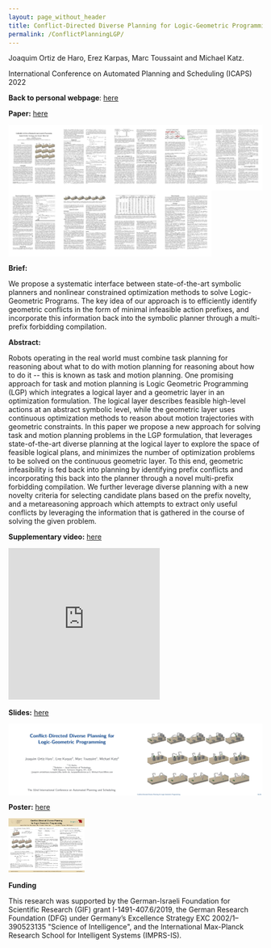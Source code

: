 ```yaml
---
layout: page_without_header
title: Conflict-Directed Diverse Planning for Logic-Geometric Programming 
permalink: /ConflictPlanningLGP/
---
```


Joaquim Ortiz de Haro, Erez Karpas, Marc Toussaint and Michael Katz. 

International Conference on Automated Planning and Scheduling (ICAPS) 2022

**Back to personal webpage**: <a href="{{ site.baseurl }}{% link research.md %}">here</a>



**Paper:** <a href="https://ojs.aaai.org/index.php/ICAPS/article/view/19811/19570">here</a>

<div style="font-size:0">
<img  src="/assets/icaps21-1.jpg" width="20%" height="auto" />
<img  src="/assets/icaps21-2.jpg" width="20%" height="auto" />
<img  src="/assets/icaps21-3.jpg" width="20%" height="auto" />
<img  src="/assets/icaps21-4.jpg" width="20%" height="auto" />
<img  src="/assets/icaps21-5.jpg" width="20%" height="auto" />
<img  src="/assets/icaps21-6.jpg" width="20%" height="auto" />
<img  src="/assets/icaps21-7.jpg" width="20%" height="auto" />
<img  src="/assets/icaps21-8.jpg" width="20%" height="auto" />
<img  src="/assets/icaps21-9.jpg" width="20%" height="auto" />
</div>

 




**Brief:**

We propose a systematic interface between state-of-the-art symbolic planners and nonlinear constrained optimization methods to solve Logic-Geometric Programs. The key idea of our approach is to efficiently identify geometric conflicts in the form of minimal infeasible action prefixes, and incorporate this information back into the symbolic planner through a multi-prefix forbidding compilation. 

**Abstract:**

Robots operating in the real world must combine task planning for reasoning about what to do with motion planning for reasoning about how to do it -- this is known as task and motion planning. One promising approach for task and motion planning is Logic Geometric Programming (LGP) which integrates a logical layer and a geometric layer in an optimization formulation. The logical layer describes feasible high-level actions at an abstract symbolic level, while the geometric layer uses continuous optimization methods to reason about motion trajectories with geometric constraints. 
In this paper we propose a new approach for solving task and motion planning problems in the LGP formulation, that leverages state-of-the-art diverse planning at the logical layer to explore the space of feasible logical plans, and minimizes the number of optimization problems to be solved on the continuous geometric layer.
To this end, geometric infeasibility is fed back into planning by identifying prefix conflicts and incorporating this back into the planner through a novel multi-prefix forbidding compilation. We further leverage diverse planning with a new novelty criteria for selecting candidate plans based on the prefix novelty, and a metareasoning approach which attempts to extract only useful conflicts by leveraging the information that is gathered in the course of solving the given problem.

**Supplementary video:**  <a href="https://www.youtube.com/embed/7Ev6zNbqdjo">here</a>

<iframe width="300" height="300"  src="https://www.youtube.com/embed/7Ev6zNbqdjo" frameborder="0" allowfullscreen></iframe>
<br>

**Slides:** <a href="/assets/icaps21_slides.pdf">here</a>

<div style="font-size:0">
<img  src="/assets/icaps21_slides-01.jpg"  width="50%" height="auto" />
<img  src="/assets/icaps21_slides-33.jpg"  width="50%" height="auto" />
</div>

**Poster:** <a href="/assets/icaps21_poster.pdf">here</a>

<img  src="/assets/icaps21_poster-1.jpg" width="30%" height="auto" />

**Funding**

This research was supported by the German-Israeli Foundation for Scientific Research (GIF) grant I-1491-407.6/2019, the German Research Foundation (DFG) under Germany’s Excellence Strategy EXC 2002/1–390523135 "Science of Intelligence", and the International Max-Planck Research School for Intelligent Systems (IMPRS-IS).  
